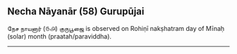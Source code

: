 ## Necha Nāyanār (58) Gurupūjai
நேச நாயனார் (௫௮) குருபூஜை is observed on Rohiṇī nakṣhatram day of Mīnaḥ (solar) month (praatah/paraviddha).



---
